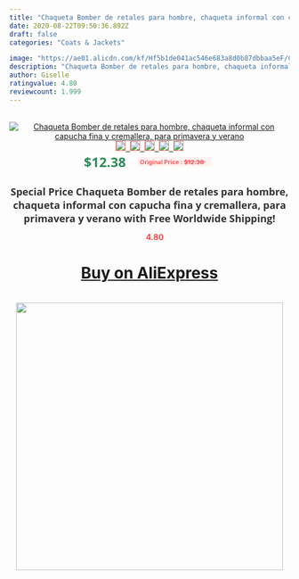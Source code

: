 ```yaml
---
title: "Chaqueta Bomber de retales para hombre, chaqueta informal con capucha fina y cremallera, para primavera y verano"
date: 2020-08-22T09:50:36.892Z
draft: false
categories: "Coats & Jackets"

image: "https://ae01.alicdn.com/kf/Hf5b1de041ac546e683a8d0b87dbbaa5eF/Chaqueta-Bomber-de-retales-para-hombre-chaqueta-informal-con-capucha-fina-y-cremallera-para-primavera-y.jpg"
description: "Chaqueta Bomber de retales para hombre, chaqueta informal con capucha fina y cremallera, para primavera y verano"
author: Giselle
ratingvalue: 4.80
reviewcount: 1.999
---
```

<br>
<div style="text-align: center;">
<a href="https://s.click.aliexpress.com/e/_ATKek5" target="_blank" rel="nofollow noopener noreferrer"><img alt="Chaqueta Bomber de retales para hombre, chaqueta informal con capucha fina y cremallera, para primavera y verano" class="magnifier-image" src="https://ae01.alicdn.com/kf/Hf5b1de041ac546e683a8d0b87dbbaa5eF/Chaqueta-Bomber-de-retales-para-hombre-chaqueta-informal-con-capucha-fina-y-cremallera-para-primavera-y.jpg_640x640.jpg">
<br>
<img style="border:1px solid salmon" src="https://ae01.alicdn.com/kf/Hf5b1de041ac546e683a8d0b87dbbaa5eF/Chaqueta-Bomber-de-retales-para-hombre-chaqueta-informal-con-capucha-fina-y-cremallera-para-primavera-y.jpg_120x120.jpg">&nbsp;&nbsp;<img style="border:1px solid salmon" src="https://ae01.alicdn.com/kf/Hb0d33ed52ea84d24ae0413eff91148733/Chaqueta-Bomber-de-retales-para-hombre-chaqueta-informal-con-capucha-fina-y-cremallera-para-primavera-y.jpg_120x120.jpg">&nbsp;&nbsp;<img style="border:1px solid salmon" src="https://ae01.alicdn.com/kf/Hda30ab8e5d314291a975616f335498cft/Chaqueta-Bomber-de-retales-para-hombre-chaqueta-informal-con-capucha-fina-y-cremallera-para-primavera-y.jpg_120x120.jpg">&nbsp;&nbsp;<img style="border:1px solid salmon" src="https://ae01.alicdn.com/kf/Hcf31c7280c6945d0bf7f5f8bd3068d738/Chaqueta-Bomber-de-retales-para-hombre-chaqueta-informal-con-capucha-fina-y-cremallera-para-primavera-y.jpg_120x120.jpg">&nbsp;&nbsp;<img style="border:1px solid salmon" src="https://ae01.alicdn.com/kf/H6981c5fcb1154eecba021c0574060851l/Chaqueta-Bomber-de-retales-para-hombre-chaqueta-informal-con-capucha-fina-y-cremallera-para-primavera-y.jpg_120x120.jpg"></a></div><br0>
<div style="text-align: center;"><span style="background-color: white; border: 0px; box-sizing: border-box; color: seagreen; display: inline-block; font-family: &quot;open sans&quot; , &quot;arial&quot; , &quot;helvetica&quot; , sans-serif , &quot;heiti&quot;; font-size: 24px; font-stretch: inherit; font-weight: 700; line-height: inherit; margin: 0px 10px 0px 0px; padding: 0px; vertical-align: middle;">$12.38 </span>
<span style="background: rgb(255 , 241 , 241); border-radius: 3px; border: 0px; box-sizing: border-box; color: #ff4747; display: inline-block; font-family: inherit; font-size: 12px; font-stretch: inherit; font-style: inherit; font-variant: inherit; font-weight: 600; line-height: inherit; margin: 0px; padding: 2px 5px; transform: scale(0.9); vertical-align: middle;">Original Price : <b style="text-decoration: line-through;">$12.38 </b> &nbsp;&nbsp;</span></div>
<h1 style="color: #333333; display: inline-block; font-family: &quot;open sans&quot; , &quot;arial&quot; , &quot;helvetica&quot; , sans-serif , &quot;heiti&quot;; font-size: 18px; font-stretch: inherit; font-weight: 700; text-align: center;">Special Price Chaqueta Bomber de retales para hombre, chaqueta informal con capucha fina y cremallera, para primavera y verano with Free Worldwide Shipping!</h1>
<div style="color: #ff4747; text-align: center;">
<img src="https://4.bp.blogspot.com/-M0ZcTcb-5uY/XleCXlxnR4I/AAAAAAAAAEc/OrjgMkXV1oMQFaCRZj5HQwOCBcu3w1FegCPcBGAYYCw/s1600/star.png" style="height: 15px;">&nbsp;<b>4.80</b></div>
<div class="button_cont" align="center"><a class="buynow_a" href="https://s.click.aliexpress.com/e/_ATKek5" target="_blank" rel="nofollow noopener noreferrer"><H1>Buy on AliExpress</H1></a></div><br>
<div class="separator" style="clear: both; text-align: center;">
<img src="https://lh3.googleusercontent.com/-pTy5HemUv9M/XlePHvY0dAI/AAAAAAAAAE4/0nX5iRUoIWY8eMW9Dpxeirr157OZliDIgCLcBGAsYHQ/s1600/badge.gif" width="480">
</div>
